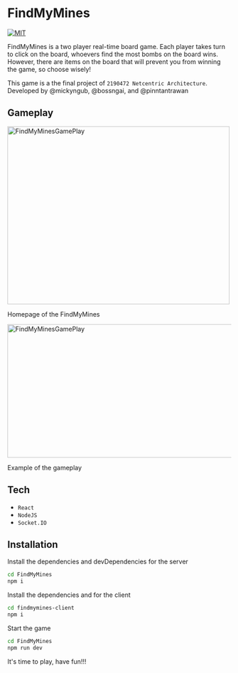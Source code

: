 # FindMyMines

[![MIT](https://img.shields.io/npm/l/react-tag-input.svg?style=flat-square)](https://github.com/react-tags/react-tags/blob/master/LICENSE)

FindMyMines is a two player real-time board game. Each player takes turn to click on the board, whoevers find the most bombs on the board wins. However, there are items on the board that will prevent you from winning the game, so choose wisely!

This game is a the final project of `2190472 Netcentric Architecture`. Developed by @mickyngub, @bossngai, and @pinntantrawan

## Gameplay

<img src="https://media.giphy.com/media/EJjXyAY1KJsjkxHtKT/giphy.gif" alt="FindMyMinesGamePlay" width="500" height="400" />

Homepage of the FindMyMines

<img src="https://media.giphy.com/media/v1vFs75ARvoh0Hmkw7/giphy.gif" alt="FindMyMinesGamePlay" width="800" height="300" />

Example of the gameplay

## Tech

- `React`
- `NodeJS`
- `Socket.IO`

## Installation

Install the dependencies and devDependencies for the server

```sh
cd FindMyMines
npm i
```

Install the dependencies and for the client

```sh
cd findmymines-client
npm i
```

Start the game

```sh
cd FindMyMines
npm run dev
```


It's time to play, have fun!!!



